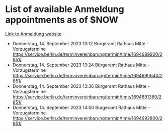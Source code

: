 # List of available Anmeldung appointments as of $NOW
[Link to Anmeldung website](https://service.berlin.de/terminvereinbarung/termin/tag.php?termin=1&anliegen[]=120686&dienstleisterlist=122210,122217,327316,122219,327312,122227,327314,122231,327346,122243,327348,122254,122252,329742,122260,329745,122262,329748,122271,327278,122273,327274,122277,327276,330436,122280,327294,122282,327290,122284,327292,122291,327270,122285,327266,122286,327264,122296,327268,150230,329760,122297,327286,122294,327284,122312,329763,122314,329775,122304,327330,122311,327334,122309,327332,317869,122281,327352,122279,329772,122283,122276,327324,122274,327326,122267,329766,122246,327318,122251,327320,122257,327322,122208,327298,122226,327300&herkunft=http%3A%2F%2Fservice.berlin.de%2Fdienstleistung%2F120686%2F)
- Donnerstag, 14. September 2023 13:12 Bürgeramt Rathaus Mitte - Vorzugstermine https://service.berlin.de/terminvereinbarung/termin/time/1694689920/2851/
- Donnerstag, 14. September 2023 13:24 Bürgeramt Rathaus Mitte - Vorzugstermine https://service.berlin.de/terminvereinbarung/termin/time/1694690640/2851/
- Donnerstag, 14. September 2023 13:36 Bürgeramt Rathaus Mitte - Vorzugstermine https://service.berlin.de/terminvereinbarung/termin/time/1694691360/2851/
- Donnerstag, 14. September 2023 14:00 Bürgeramt Rathaus Mitte - Vorzugstermine https://service.berlin.de/terminvereinbarung/termin/time/1694692800/2851/
